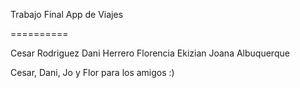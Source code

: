 Trabajo Final App de Viajes

==========

Cesar Rodriguez
Dani Herrero
Florencia Ekizian
Joana Albuquerque


Cesar, Dani, Jo y Flor para los amigos :)

